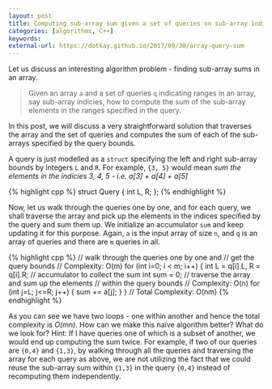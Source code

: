 ```yaml
---
layout: post
title: Computing sub-array sum given a set of queries on sub-array indices
categories: [algorithms, C++]
keywords:
external-url: https://dotkay.github.io/2017/09/30/array-query-sum
---
```


Let us discuss an interesting algorithm problem - finding sub-array sums in an array. 

> Given an array `a` and a set of queries `q` indicating ranges in an array, say sub-array indicies, how to compute the sum of the sub-array elements in the ranges specified in the query.

In this post, we will discuss a very straightforward solution that traverses the array and the set of queries and computes the sum of each of the sub-arrays specified by the query bounds.

A query is just modelled as a `struct` specifying the left and right sub-array bounds by integers `L` and `R`. For example, `{3, 5}` would mean *sum the elements in the indicies 3, 4, 5 - i.e. a[3] + a[4] + a[5]* 

{% highlight cpp %}
struct Query {
  int L, R;
};
{% endhighlight %}

Now, let us walk through the queries one by one, and for each query, we shall traverse the array and pick up the elements in the indices specified by the query and sum them up. We initialize an accumulator `sum` and keep updating it for this purpose. Again, `a` is the input array of size `n`, and `q` is an array of queries and there are `m` queries in all.

{% highlight cpp %}
// walk through the queries one by one and 
// get the query bounds
// Complexity: O(m)
for (int i=0; i < m; i++) {
  int L = q[i].L, R = q[i].R;
  // accumulator to collect the sum
  int sum = 0;
  // traverse the array and sum up the elements
  // within the query bounds
  // Complexity: O(n)
  for (int j=L; j<=R; j++) {
    sum += a[j];
  }
}
// Total Complexity: O(nm)
{% endhighlight %}


As you can see we have two loops - one within another and hence the total complexity is *O(mn)*. How can we make this naïve algorithm better? What do we look for? Hint: If I have queries one of which is a subset of another, we would end up computing the sum twice. For example, if two of our queries are `{0,4}` and `{1,3}`, by walking through all the queries and traversing the array for each query as above, we are not utilizing the fact that we could reuse the sub-array sum within `{1,3}` in the query `{0,4}` instead of recomputing them independently.
